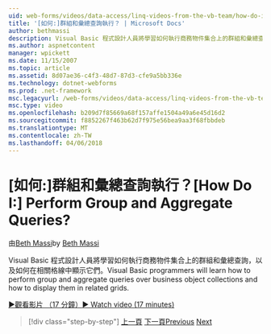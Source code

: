 ```yaml
---
uid: web-forms/videos/data-access/linq-videos-from-the-vb-team/how-do-i-perform-group-and-aggregate-queries
title: '[如何:]群組和彙總查詢執行？ | Microsoft Docs'
author: bethmassi
description: Visual Basic 程式設計人員將學習如何執行商務物件集合上的群組和彙總查詢，以及如何在相關格線中顯示它們。
ms.author: aspnetcontent
manager: wpickett
ms.date: 11/15/2007
ms.topic: article
ms.assetid: 8d07ae36-c4f3-48d7-87d3-cfe9a5bb336e
ms.technology: dotnet-webforms
ms.prod: .net-framework
msc.legacyurl: /web-forms/videos/data-access/linq-videos-from-the-vb-team/how-do-i-perform-group-and-aggregate-queries
msc.type: video
ms.openlocfilehash: b209d7f85669a68f157affe1504a49a6e45d16d2
ms.sourcegitcommit: f8852267f463b62d7f975e56bea9aa3f68fbbdeb
ms.translationtype: MT
ms.contentlocale: zh-TW
ms.lasthandoff: 04/06/2018
---
```

<a name="how-do-i-perform-group-and-aggregate-queries"></a><span data-ttu-id="4d82e-104">[如何:]群組和彙總查詢執行？</span><span class="sxs-lookup"><span data-stu-id="4d82e-104">[How Do I:] Perform Group and Aggregate Queries?</span></span>
====================
<span data-ttu-id="4d82e-105">由[Beth Massi](https://github.com/bethmassi)</span><span class="sxs-lookup"><span data-stu-id="4d82e-105">by [Beth Massi](https://github.com/bethmassi)</span></span>

<span data-ttu-id="4d82e-106">Visual Basic 程式設計人員將學習如何執行商務物件集合上的群組和彙總查詢，以及如何在相關格線中顯示它們。</span><span class="sxs-lookup"><span data-stu-id="4d82e-106">Visual Basic programmers will learn how to perform group and aggregate queries over business object collections and how to display them in related grids.</span></span>

[<span data-ttu-id="4d82e-107">&#9654;觀看影片 （17 分鐘）</span><span class="sxs-lookup"><span data-stu-id="4d82e-107">&#9654; Watch video (17 minutes)</span></span>](https://channel9.msdn.com/Blogs/ASP-NET-Site-Videos/how-do-i-perform-group-and-aggregate-queries)

> [!div class="step-by-step"]
> <span data-ttu-id="4d82e-108">[上一頁](how-do-i-get-started-with-linq.md)
> [下一頁](how-do-i-upgrade-visual-basic-projects-to-enable-linq.md)</span><span class="sxs-lookup"><span data-stu-id="4d82e-108">[Previous](how-do-i-get-started-with-linq.md)
[Next](how-do-i-upgrade-visual-basic-projects-to-enable-linq.md)</span></span>
